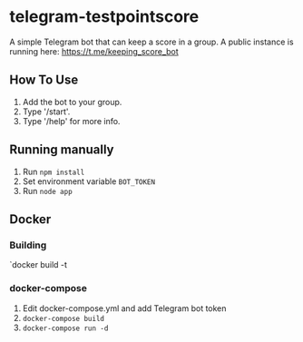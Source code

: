 # telegram-testpointscore
A simple Telegram bot that can keep a score in a group.
A public instance is running here: https://t.me/keeping_score_bot

## How To Use
1. Add the bot to your group.
2. Type '/start'.
3. Type '/help' for more info.

## Running manually
1. Run `npm install`
2. Set environment variable `BOT_TOKEN`
3. Run `node app`

## Docker
### Building
`docker build -t 

### docker-compose
1. Edit docker-compose.yml and add Telegram bot token
2. `docker-compose build`
3. `docker-compose run -d`
